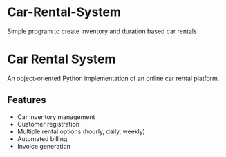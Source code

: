 # Car-Rental-System
Simple program to create inventory and duration based car rentals

# Car Rental System

An object-oriented Python implementation of an online car rental platform.

## Features
- Car inventory management
- Customer registration
- Multiple rental options (hourly, daily, weekly)
- Automated billing
- Invoice generation
